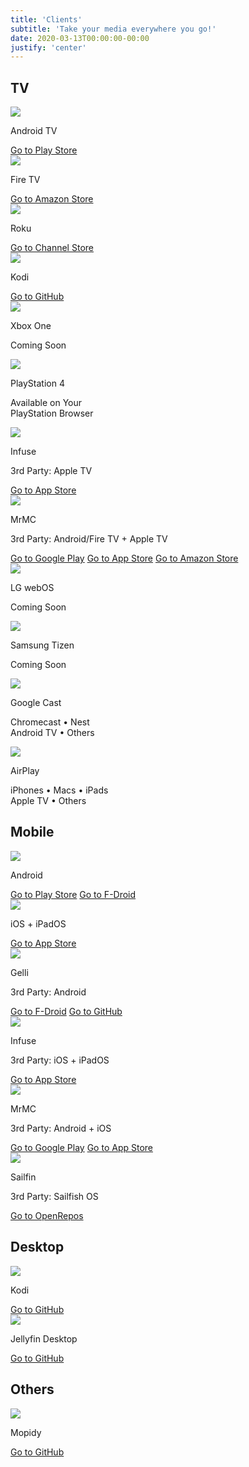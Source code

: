```yaml
---
title: 'Clients'
subtitle: 'Take your media everywhere you go!'
date: 2020-03-13T00:00:00-00:00
justify: 'center'
---
```


<h2>TV</h2>

<div class="clients-grid card-grid">
    <div class="card">
        <img src="/images/clients/androidtv.svg"/>
        <div class="bannerbox">
            <p class="banner">Android TV</p>
        </div>
        <a href="https://play.google.com/store/apps/details?id=org.jellyfin.androidtv" class="button button__accent button__card">Go to Play Store</a>
    </div>
    <div class="card">
        <img src="/images/clients/firetv.svg"/>
        <div class="bannerbox">
            <p class="banner">Fire TV</p>
        </div>
        <a href="https://www.amazon.com/gp/aw/d/B07TX7Z725" class="button button__accent button__card">Go to Amazon Store</a>
    </div>
    <div class="card">
        <img src="/images/clients/roku.svg"/>
        <div class="bannerbox">
            <p class="banner">Roku</p>
        </div>
        <a href="https://channelstore.roku.com/details/592369/jellyfin" class="button button__accent button__card">Go to Channel Store</a>
    </div>
    <div class="card">
        <img src="/images/clients/kodi.svg"/>
        <div class="bannerbox">
            <p class="banner">Kodi</p>
        </div>
        <a href="https://github.com/jellyfin/jellyfin-kodi" class="button button__accent button__card">Go to GitHub</a>
    </div>
    <div class="card">
        <img src="/images/clients/xbox.svg"/>
        <div class="bannerbox">
            <p class="banner">Xbox One</p>
        </div>
        <p class="button button__accent button__card__disabled">Coming Soon</a>
        <!--<a href="https://www.microsoft.com/store/apps/9P2DRTG62QF8" class="button button__accent button__card">Go to Microsoft Store</a>-->
    </div>
    <div class="card">
        <img src="/images/clients/playstation-4.svg"/>
        <div class="bannerbox">
            <p class="banner">PlayStation 4</p>
        </div>
        <p>Available on Your<br>PlayStation Browser</p>
    </div>
    <div class="card">
        <img src="/images/clients/infuse.svg"/>
        <div class="bannerbox">
            <p class="banner">Infuse</p>
            <p class="subbanner">3rd Party: Apple TV</p>
        </div>
        <a href="https://apps.apple.com/app/id1136220934?mt=8" class="button button__accent button__card">Go to App Store</a>
    </div>
    <div class="card">
        <img src="/images/clients/mrmc.svg"/>
        <div class="bannerbox">
            <p class="banner">MrMC</p>
            <p class="subbanner">3rd Party: Android/Fire TV + Apple TV</p>
        </div>
        <a href="https://play.google.com/store/apps/details?id=tv.mrmc.mrmc" class="button button__accent button__card">Go to Google Play</a>
        <a href="https://itunes.apple.com/us/app/mrmc/id1059536415?mt=8" class="button button__accent button__card">Go to App Store</a>
        <a href="https://www.amazon.com/gp/product/B01ENT3I1Q/ref=mas_pm_mrmc" class="button button__accent button__card">Go to Amazon Store</a>
    </div>
    <div class="card">
        <img src="/images/clients/webos.svg"/>
        <div class="bannerbox">
            <p class="banner">LG webOS</p>
        </div>
        <p class="button button__accent button__card__disabled">Coming Soon</a>
    </div>
    <div class="card">
        <img src="/images/clients/samsungtv.svg"/>
        <div class="bannerbox">
            <p class="banner">Samsung Tizen</p>
        </div>
        <p class="button button__accent button__card__disabled">Coming Soon</a>
    </div>
    <div class="card">
        <img src="/images/clients/google-cast.svg"/>
        <div class="bannerbox">
            <p class="banner">Google Cast</p>
        </div>
        <p>Chromecast • Nest<br>Android TV • Others</p>
    </div>
    <div class="card">
        <img src="/images/clients/airplay.svg"/>
        <div class="bannerbox">
            <p class="banner">AirPlay</p>
        </div>
        <p>iPhones • Macs • iPads<br>Apple TV • Others</p>
    </div>
</div>

<h2>Mobile</h2>

<div class="clients-grid card-grid">
    <div class="card">
        <img src="/images/clients/android.svg"/>
        <div class="bannerbox">
            <p class="banner">Android</p>
        </div>
        <a href="https://play.google.com/store/apps/details?id=org.jellyfin.mobile" class="button button__accent button__card">Go to Play Store</a>
        <a href="https://f-droid.org/packages/org.jellyfin.mobile/" class="button button__accent button__card">Go to F-Droid</a>
    </div>
    <div class="card">
        <img src="/images/clients/ios.svg"/>
        <div class="bannerbox">
            <p class="banner">iOS + iPadOS</p>
        </div>
        <a href="https://apps.apple.com/us/app/jellyfin-mobile/id1480192618" class="button button__accent button__card">Go to App Store</a>
    </div>
    <div class="card">
        <img src="/images/clients/gelli.svg"/>
        <div class="bannerbox">
            <p class="banner">Gelli</p>
            <p class="subbanner">3rd Party: Android</p>
        </div>
        <a href="https://f-droid.org/packages/com.dkanada.gramophone" class="button button__accent button__card">Go to F-Droid</a>
        <a href="https://github.com/dkanada/gelli" class="button button__accent button__card">Go to GitHub</a>
    </div>
    <div class="card">
        <img src="/images/clients/infuse.svg"/>
        <div class="bannerbox">
            <p class="banner">Infuse</p>
            <p class="subbanner">3rd Party: iOS + iPadOS</p>
        </div>
        <a href="https://apps.apple.com/app/id1136220934?mt=8" class="button button__accent button__card">Go to App Store</a>
    </div>
    <div class="card">
        <img src="/images/clients/mrmc.svg"/>
        <div class="bannerbox">
            <p class="banner">MrMC</p>
            <p class="subbanner">3rd Party: Android + iOS</p>
        </div>
        <a href="https://play.google.com/store/apps/details?id=tv.mrmc.mrmc" class="button button__accent button__card">Go to Google Play</a>
        <a href="https://apps.apple.com/app/mrmc-touch/id1062986407" class="button button__accent button__card">Go to App Store</a>
    </div>
    <div class="card">
        <img src="/images/clients/sailfin.svg"/>
        <div class="bannerbox">
            <p class="banner">Sailfin</p>
            <p class="subbanner">3rd Party: Sailfish OS</p>
        </div>
        <a href="https://openrepos.net/content/ahappyhuman/sailfin" class="button button__accent button__card">Go to OpenRepos</a>
    </div>
</div>

<h2>Desktop</h2>

<div class="clients-grid card-grid">
    <div class="card">
        <img src="/images/clients/kodi.svg"/>
        <div class="bannerbox">
            <p class="banner">Kodi</p>
        </div>
        <a href="https://github.com/jellyfin/jellyfin-kodi" class="button button__accent button__card">Go to GitHub</a>
    </div>
    <div class="card">
        <img src="/images/clients/mpv.svg"/>
        <div class="bannerbox">
            <p class="banner">Jellyfin Desktop</p>
        </div>
        <a href="https://github.com/jellyfin/jellyfin-desktop" class="button button__accent button__card">Go to GitHub</a>
    </div>
</div>

<h2>Others</h2>

<div class="clients-grid card-grid">
    <div class="card">
        <img src="/images/clients/mopidy.svg"/>
        <div class="bannerbox">
            <p class="banner">Mopidy</p>
        </div>
        <a href="https://github.com/jellyfin/mopidy-jellyfin" class="button button__accent button__card">Go to GitHub</a>
    </div>
</div>

